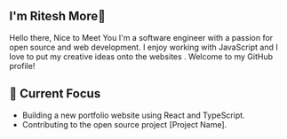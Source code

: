 ##  I'm Ritesh More👋
Hello there, Nice to Meet You 
I'm a software engineer with a passion for open source and web development.
I enjoy working with JavaScript and I love to put my creative ideas onto the websites 
. Welcome to my GitHub profile!


## 🚀 Current Focus
- Building a new portfolio website using React and TypeScript.
- Contributing to the open source project [Project Name].

<!--
**moarray28/moarray28** is a ✨ _special_ ✨ repository because its `README.md` (this file) appears on your GitHub profile.

Here are some ideas to get you started:

- 🔭 I’m currently working on ...
- 🌱 I’m currently learning ...
- 👯 I’m looking to collaborate on ...
- 🤔 I’m looking for help with ...
- 💬 Ask me about ...
- 📫 How to reach me: ...
- 😄 Pronouns: ...
- ⚡ Fun fact: ...
-->
